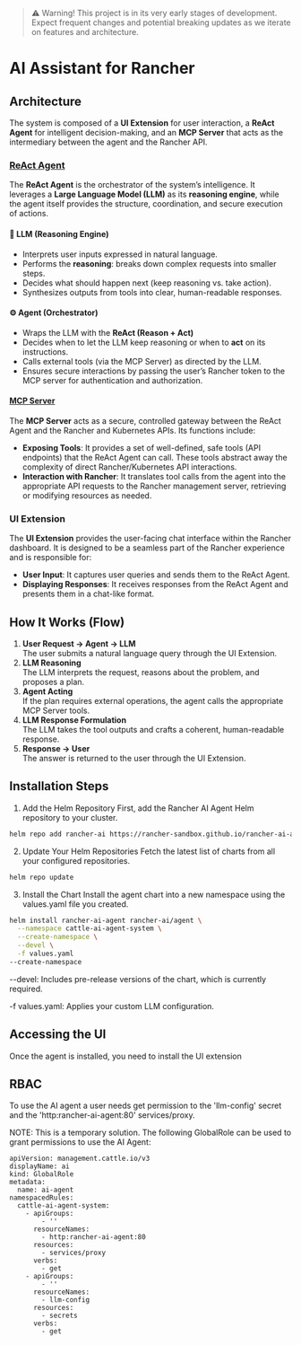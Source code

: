 > :warning: Warning! This project is in its very early stages of development. Expect frequent changes and potential breaking updates as we iterate on features and architecture.

# AI Assistant for Rancher

## Architecture

The system is composed of a **UI Extension** for user interaction, a **ReAct Agent** for intelligent decision-making, and an **MCP Server** that acts as the intermediary between the agent and the Rancher API. 

### [ReAct Agent](https://github.com/rancher-sandbox/rancher-ai-agent)

The **ReAct Agent** is the orchestrator of the system’s intelligence. It leverages a **Large Language Model (LLM)** as its **reasoning engine**, while the agent itself provides the structure, coordination, and secure execution of actions.

#### 🧠 LLM (Reasoning Engine)
- Interprets user inputs expressed in natural language.  
- Performs the **reasoning**: breaks down complex requests into smaller steps.  
- Decides what should happen next (keep reasoning vs. take action).  
- Synthesizes outputs from tools into clear, human-readable responses.  

#### ⚙️ Agent (Orchestrator)
- Wraps the LLM with the **ReAct (Reason + Act)**
- Decides when to let the LLM keep reasoning or when to **act** on its instructions.  
- Calls external tools (via the MCP Server) as directed by the LLM.  
- Ensures secure interactions by passing the user’s Rancher token to the MCP server for authentication and authorization.  

#### [MCP Server](https://github.com/rancher-sandbox/rancher-ai-mcp)

The **MCP Server** acts as a secure, controlled gateway between the ReAct Agent and the Rancher and Kubernetes APIs. Its functions include:

  * **Exposing Tools**: It provides a set of well-defined, safe tools (API endpoints) that the ReAct Agent can call. These tools abstract away the complexity of direct Rancher/Kubernetes API interactions.
  * **Interaction with Rancher**: It translates tool calls from the agent into the appropriate API requests to the Rancher management server, retrieving or modifying resources as needed.

### UI Extension

The **UI Extension** provides the user-facing chat interface within the Rancher dashboard. It is designed to be a seamless part of the Rancher experience and is responsible for:

  * **User Input**: It captures user queries and sends them to the ReAct Agent.
  * **Displaying Responses**: It receives responses from the ReAct Agent and presents them in a chat-like format.

## How It Works (Flow)

1. **User Request → Agent → LLM**  
   The user submits a natural language query through the UI Extension.  
2. **LLM Reasoning**  
   The LLM interprets the request, reasons about the problem, and proposes a plan.  
3. **Agent Acting**  
   If the plan requires external operations, the agent calls the appropriate MCP Server tools.  
4. **LLM Response Formulation**  
   The LLM takes the tool outputs and crafts a coherent, human-readable response.  
5. **Response → User**  
   The answer is returned to the user through the UI Extension.  


## Installation Steps

1. Add the Helm Repository
First, add the Rancher AI Agent Helm repository to your cluster.

```bash
helm repo add rancher-ai https://rancher-sandbox.github.io/rancher-ai-agent
```

2. Update Your Helm Repositories
Fetch the latest list of charts from all your configured repositories.

```bash
helm repo update
```

3. Install the Chart
Install the agent chart into a new namespace using the values.yaml file you created.

```bash
helm install rancher-ai-agent rancher-ai/agent \
  --namespace cattle-ai-agent-system \
  --create-namespace \
  --devel \
  -f values.yaml
--create-namespace
```

--devel: Includes pre-release versions of the chart, which is currently required.

-f values.yaml: Applies your custom LLM configuration.

## Accessing the UI
Once the agent is installed, you need to install the UI extension

## RBAC

To use the AI agent a user needs get permission to the 'llm-config' secret and the 'http:rancher-ai-agent:80' services/proxy.

NOTE: This is a temporary solution.
The following GlobalRole can be used to grant permissions to use the AI Agent:

```
apiVersion: management.cattle.io/v3
displayName: ai
kind: GlobalRole
metadata:
  name: ai-agent
namespacedRules:
  cattle-ai-agent-system:
    - apiGroups:
        - ''
      resourceNames:
        - http:rancher-ai-agent:80
      resources:
        - services/proxy
      verbs:
        - get
    - apiGroups:
        - ''
      resourceNames:
        - llm-config
      resources:
        - secrets
      verbs:
        - get
```


